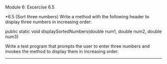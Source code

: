 
Module 6: Excercise 6.5 

*6.5 (Sort three numbers) Write a method with the following header to display three numbers in increasing order:

public static void displaySortedNumbers(double num1, double num2, double num3)

Write a test program that prompts the user to enter three numbers and invokes the method to display them in increasing order.

--------------------------------------------------------------------